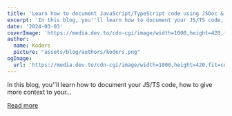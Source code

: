 ```yaml
---
title: 'Learn how to document JavaScript/TypeScript code using JSDoc & Typedoc'
excerpt: 'In this blog, you''ll learn how to document your JS/TS code, how to give more context to your...'
date: '2024-03-03'
coverImage: 'https://media.dev.to/cdn-cgi/image/width=1000,height=420,fit=cover,gravity=auto,format=auto/https%3A%2F%2Fdev-to-uploads.s3.amazonaws.com%2Fuploads%2Farticles%2Fxnx31lfni5mz3omn4jre.png'
author:
  name: Koders
  picture: "assets/blog/authors/koders.png"
ogImage:
  url: 'https://media.dev.to/cdn-cgi/image/width=1000,height=420,fit=cover,gravity=auto,format=auto/https%3A%2F%2Fdev-to-uploads.s3.amazonaws.com%2Fuploads%2Farticles%2Fxnx31lfni5mz3omn4jre.png'
---
```


In this blog, you''ll learn how to document your JS/TS code, how to give more context to your...

[Read more](https://dev.to/mirzaleka/learn-how-to-document-javascripttypescript-code-using-jsdoc-typedoc-359h)
